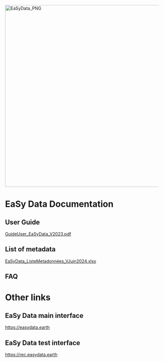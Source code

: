
<img width="594" alt="EaSyData_PNG" src="https://github.com/EasyDataRepository/EaSy-Data-Documentation/assets/171562715/294eb335-112f-47c6-b128-a8b694bfaba0">

# EaSy Data Documentation

  ## User Guide
[GuideUser_EaSyData_V2023.pdf](https://github.com/user-attachments/files/15533266/GuideUser_EaSyData_V2023.pdf)

  ## List of metadata
  [EaSyData_ListeMetadonnées_VJuin2024.xlsx](https://github.com/user-attachments/files/15533256/EaSyData_ListeMetadonnees_VJuin2024.xlsx)

  ## FAQ


# Other links

  ## EaSy Data main interface
  https://easydata.earth

  ## EaSy Data test interface
  https://rec.easydata.earth
